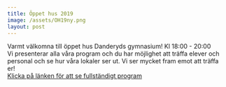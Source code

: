 ```yaml
---
title: Öppet hus 2019
image: /assets/OH19ny.png
layout: post
---
```


Varmt välkomna till öppet hus Danderyds gymnasium!
Kl 18:00 - 20:00 
<br>
Vi presenterar alla våra program och du har möjlighet att träffa elever och personal och se hur våra lokaler ser ut.
Vi ser mycket fram emot att träffa er!
<br>
[Klicka på länken för att se fullständigt program](/assets/oppethus2020.pdf)
